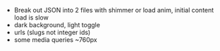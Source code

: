 - Break out JSON into 2 files with shimmer or load anim, initial content load is slow
- dark background, light toggle
- urls (slugs not integer ids)
- some media queries ~760px